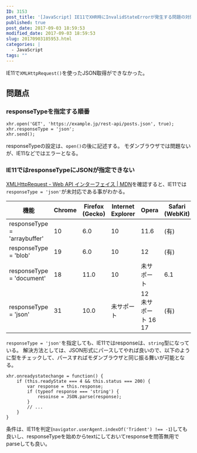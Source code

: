 ```yaml
---
ID: 3153
post_title: '[JavaScript] IE11でXHR時にInvalidStateErrorが発生する問題の対処法'
published: true
post_date: 2017-09-03 18:59:53
modified_date: 2017-09-03 18:59:53
slug: 20170903185953.html
categories: |
  - JavaScript
tags: ""
---
```

IE11で`XMLHttpRequest()`を使ったJSON取得ができなかった。

<!--more-->

## 問題点

### responseTypeを指定する順番

```language-javascript
xhr.open('GET', 'https://example.jp/rest-api/posts.json', true);
xhr.responseType = 'json';
xhr.send();
```

responseTypeの設定は、`open()`の後に記述する。
モダンブラウザでは問題ないが、IE11などではエラーとなる。


### IE11ではresponseTypeにJSONが指定できない

[XMLHttpRequest - Web API インターフェイス | MDN](https://developer.mozilla.org/ja/docs/Web/API/XMLHttpRequest)を確認すると、IE11では`responseType = 'json'`が未対応である事がわかる。

| 機能 | Chrome | Firefox (Gecko) | Internet Explorer | Opera | Safari (WebKit) | 
| --- | --- | --- | --- | --- | --- |
| responseType = 'arraybuffer' | 10 | 6.0 | 10 | 11.6 | (有) |
| responseType = 'blob' | 19 | 6.0 | 10 | 12 | (有) |
| responseType = 'document' | 18 | 11.0 | 10 | 未サポート | 6.1 |
| responseType = 'json' | 31 | 10.0 | 未サポート| 12 <br>未サポート 16<br>17 | (有) |

`responseType = 'json'`を指定しても、IE11ではresponseは、`string`型になっている。
解決方法としては、JSON形式にパースしてやれば良いので、以下のように型をチェックして、パースすればモダンブラウザと同じ振る舞いが可能となる。

```language-javascript
xhr.onreadystatechange = function() {
    if (this.readyState === 4 && this.status === 200) {
        var response = this.response;
        if (typeof response === 'string') {
            resoinse = JSON.parse(response);
        }
        // ...
    }
}
```

条件は、IE11を判定(`navigator.userAgent.indexOf('Trident') !== -1`)しても良いし、responseTypeを始めからtextにしておいてresponseを問答無用でparseしても良い。